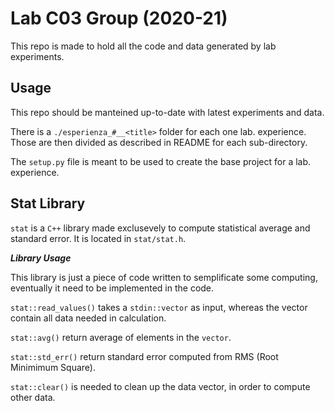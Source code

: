# Lab C03 Group (2020-21)

This repo is made to hold all the code and data generated by lab experiments.

## Usage

This repo should be manteined up-to-date with latest experiments and data.

There is a `./esperienza_#__<title>` folder for each one lab. experience. Those are then divided as described in README for each sub-directory. 

The `setup.py` file is meant to be used to create the base project for a lab. experience.

## Stat Library

`stat` is a `C++` library made exclusevely to compute statistical average and standard error.
It is located in `stat/stat.h`.

***Library Usage***

This library is just a piece of code written to semplificate some computing, eventually it need to be implemented in the code.

`stat::read_values()` takes a `stdin::vector` as input, whereas the vector contain all data needed in calculation.

`stat::avg()` return average of elements in the `vector`.

`stat::std_err()` return standard error computed from RMS (Root Minimimum Square).

`stat::clear()` is needed to clean up the data vector, in order to compute other data. 
